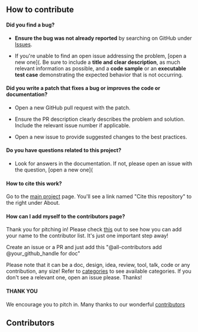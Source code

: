 
## How to contribute 

#### Did you find a bug?

* **Ensure the bug was not already reported** by searching on GitHub under [Issues](https://github.com/aradhakrishnanGFDL/CatalogBuilder/issues?q=is%3Aissue+is%3Aopen).

* If you're unable to find an open issue addressing the problem, [open a new one]([](https://github.com/aradhakrishnanGFDL/CatalogBuilder/issues/new). Be sure to include a **title and clear description**, as much relevant information as possible, and a **code sample** or an **executable test case** demonstrating the expected behavior that is not occurring.

#### Did you write a patch that fixes a bug or improves the code or documentation? 

* Open a new GitHub pull request with the patch.

* Ensure the PR description clearly describes the problem and solution. Include the relevant issue number if applicable.

* Open a new issue to provide suggested changes to the best practices.

#### Do you have questions related to this project?


* Look for answers in the documentation. If not, please open an issue with the question, [open a new one]([](https://github.com/aradhakrishnanGFDL/CatalogBuilder/issues/new)

#### How to cite this work?

Go to the [main project](https://github.com/aradhakrishnanGFDL/CatalogBuilder) page. You'll see a link named "Cite this repository" to the right under About.

#### How can I add myself to the contributors page?

Thank you for pitching in! Please check [this](https://allcontributors.org/docs/en/bot/usage) out to see how you can add your name to the contributor list. It's just one important step away!  

Create an issue or a PR and just add this "@all-contributors add @your_github_handle for doc" 

Please note that it can be a doc, design, idea, review, tool, talk, code or any contribution, any size! 
Refer to  [categories](https://allcontributors.org/docs/en/emoji-key) to see available categories. If you don't see a relevant one, open an issue please. 
Thanks!

#### THANK YOU 

We encourage you to pitch in. Many thanks to our wonderful [contributors](https://github.com/aradhakrishnanGFDL/CatalogBuilder/graphs/contributors)

## Contributors

<!-- ALL-CONTRIBUTORS-LIST:START - Do not remove or modify this section -->
<!-- prettier-ignore-start -->
<!-- markdownlint-disable -->

<!-- markdownlint-restore -->
<!-- prettier-ignore-end -->

<!-- ALL-CONTRIBUTORS-LIST:END -->
